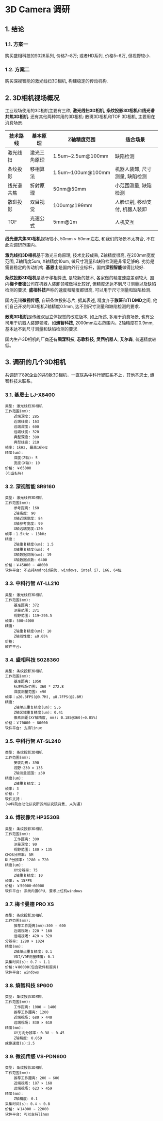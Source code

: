 # 3D Camera 调研

## 1. 结论

### 1.1. 方案一

购买盛相科技的S028系列, 价格7~8万; 或者HD系列, 价格5~6万, 但视野较小. 

### 1.2. 方案二

购买深视智能的激光线扫3D相机, 构建稳定的传动机构. 

## 2. 3D相机视场概况

工业现场使用的3D相机主要有三种, **激光线扫3D相机**, **条纹投影3D相机**和**线光谱共焦3D相机**. 还有其他两种常用的3D相机: 散斑3D相机和TOF 3D相机, 主要用在消费场景. 

| 技术路线 | 基本原理 | Z轴精度范围 | 适合场景 |
| --- | --- | --- | --- |
| 激光线扫 | 激光三角原理 | 1.5um~2.5um@100mm | 缺陷检测 |
| 条纹投影 | 移相算法 | 1.5um~100um@100mm | 机器人装卸, 尺寸测量, 缺陷检测 |
| 线光谱共焦 | 折射原理 | 50nm@50mm | 小范围测量, 缺陷检测 |
| 散斑投影 | 双目视觉| 100um@199mm | 人脸识别, 移动支付, 机器人装卸 | 
| TOF | 光速公式 | 5mm@1m | 人机交互 |


**线光谱共焦3D相机**视场较小, 50mm × 50mm左右, 和我们的场景不太符合, 不在此次调研范围内。
 
**激光线扫3D相机**基于激光三角原理, 技术比较成熟, Z轴精度很高, 在200mm宽度范围, Z轴精度5um, X轴精度10um, 做尺寸测量和缺陷检测是非常足够的. 劣势是需要稳定的传动机构. **基恩士**是国内外行业标杆，国内**深视智能**做得比较好. 

**条纹投影3D相机**是基于移相算法, 是较新的技术, 各家做的精度速度差别较大. 国内**梅卡曼德**公司在机器人装卸领域做得比较好, 但精度还达不到尺寸测量以及缺陷检测的要求; **盛相科技**声称的速度和精度都很高, 可以用于尺寸测量和缺陷检测. 

国内无锡**微视传感**, 自研条纹投影芯片, 据其表述, 精度介于**散斑**和**TI DMD**之间, 他们自己开发的3D相机Z轴精度0.1mm, 达不到尺寸测量和缺陷检测的要求.

**散斑3D相机**是传统双目立体视觉的改进版本, 如上所述, 多用于消费场景, 也有公司用于机器人装卸领域，如**熵智科技**, 2000mm左右范围内，Z轴精度在0.9mm, 基本达不到尺寸测量和缺陷检测的要求.

国内生产3D相机的厂商还有**图漾科技**, **芯歌科技**, **灵西机器人**, **艾尔森**, 普遍精度较低。


## 3. 调研的几个3D相机

共调研了8家企业的共9款3D相机，一直联系中科行智联系不上，其他基恩士, 熵智科技未联系。

### 3.1. 基恩士 LJ-X8400

    类型: 激光线扫3D相机
    工作范围(mm):
        近端深度: 285
        近端线宽: 163
        远端深度: 600
        远端线宽: 320
        典型深度: 380
        典型线宽: 210
    帧率: 1kHz, 最高16kHz
    精度(um):
        深度(Z轴): 5
        宽度(X轴): 10
    价格: ￥65000
    (行业标杆）

### 3.2. 深视智能 SR9160

    类型: 激光线扫3D相机
    工作范围(mm): 
        参考距离: 160
        Z轴高度: 90
        X轴近端宽度: 84
        X轴参考宽度: 99
        X轴远端宽度:120
    帧率：1.5kHz ~ 13kHz
    精度：
        Z轴重复精度(um): 1.5
        X轴重复精度(um): 4
        X轴数据间隔(um): 19
        X轴数据点数: 6400
    价格：￥45000 ~ 48000
    软件平台: 不支持Android系统. windows, intel i7, 16G, 64位

### 3.3. 中科行智 AT-LL210
    类型: 激光线扫3D相机
    工作范围(mm):
        基准距离: 372
        测量范围: 371
        视野范围: 119~295.5
    帧率: 500~4000
    精度:
        Z轴重复精度(um): 10
        Z轴线性度: ±0.05%
    价格:
    软件平台:

### 3.4. 盛相科技 S028360

    类型: 条纹投影3D相机
    工作范围(mm): 
        基准距离: 1050
        标准视场范围: 360 * 272.8
        深度测量范围: ±90
    帧率：≤20.3FPS(@0.7M), ≤8.7FPS(@2.8M)
    精度:
        Z轴单点重复精度(um): 5.6
        Z轴区域重复精度(um): 0.41
        像素间距(XY轴精度, mm): 0.185@360(≈0.05%)
    价格：￥70000 ~ 80000
    软件平台: 支持linux

### 3.5. 中科行智 AT-SL240

    类型: 条纹投影3D相机
    工作范围(mm):
        安装距离: 390
        视野:230 × 135
        Z轴测量范围: ±50
    精度(um):
        Z轴重复精度: 3
    帧率: 3
    价格: ?
    软件支持：
    (中科院自动化研究所苏州研究院背景, 未沟通)

### 3.6. 博视像元 HP3530B
    类型: 条纹投影3D相机
    工作范围(mm):
        工作距离: 300
        测量深度: 90
        视野范围: 180 × 135
    CMOS分辨率: 5M
    DLP分辨率: 1280 × 720
    精度(um):
        XY分辨率: 75
        Z轴重复精度: 10
    帧率: ≤ 15FPS
    价格: ￥50000~60000
    软件平台: 系统内置GPU, 要求上位机windows

### 3.7. 梅卡曼德 PRO XS

    类型: 条纹投影3D相机
    工作范围(mm):
        推荐工作距离(mm):300 - 600
        近端视场: 220 * 160
        远端视场: 420 × 320
    分辨率: 1280 × 1024
    精度(mm):
        Z轴单点重复精度: 0.1
        VDI/VDE测量精度: 0.1
    采集时间(s): 0.7 ~ 1.1
    价格:￥80000(包含软件和服务)
    软件平台: windows

### 3.8. 熵智科技 SP600

    类型: 条纹投影3D相机
    工作范围(mm):
        工作距离: 1000 ~ 1400
        推荐工作距离: 1200
        近端视场: 680 × 440
        远端视场: 830 × 610
    精度(mm): 
        XY方向分辨率: 0.38 ~ 0.45
        Z轴精度: 0.059
    成像速度(s):2.5 


### 3.9. 微视传感 VS-PDN600

    类型: 条纹投影3D相机
    工作范围(mm):
        推荐工作距离: 200 ~ 600
        近端视场: 187 × 168
        远端视场: 623 × 459
    精度(mm):
        Z轴精度: 0.1
    采集时间(s): 0.4 ~ 0.8 
    价格: ￥14000 ~ 22000
    软件平台: 可以支持linux

